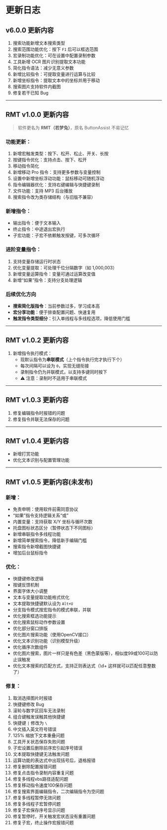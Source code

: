 # 更新日志

## v6.0.0 更新内容

1. 搜索功能新增文本搜索类型  
2. 搜索范围功能优化：按下 `F1` 后可以框选范围  
3. 宏录制功能优化：可在设置中配置录制参数  
4. 工具新增 OCR 图片识别提取文本功能  
5. 简化指令语法：减少无意义参数  
6. 新增比较指令：可提取变量进行运算与比较  
7. 新增坐标指令：提取文本中的坐标并用于移动  
8. 搜索图片支持软件内截图  
9. 修复若干已知 Bug

---

## RMT v1.0.0 更新内容

> 软件更名为 **RMT（若梦兔）**，原名 ButtonAssist 不易记忆

### 功能更新：

1. 新增宏触发类型：按下、松开、松止、开关、长按  
2. 按键指令优化：支持点击、按下、松开  
3. 移动指令简化  
4. 新增移动 Pro 指令：支持更多参数与变量控制  
5. 设置中新增坐标浮动功能：鼠标移动可随机浮动  
6. 指令编辑器优化：支持右键编辑与快捷键录制  
7. 文件功能：支持 MP3 后台播放  
8. 搜索指令改为类存储结构（与旧版不兼容）

### 新增指令：

- 输出指令：便于文本输入  
- 终止指令：中途退出宏执行  
- 子宏功能：子宏不依赖触发按键，可多次循环

### 进阶变量指令：

1. 支持变量存储运行时状态  
2. 优化变量提取：可处理千位分隔数字（如 1,000,003）  
3. 新增变量运算指令：变量可通过运算改变值  
4. 新增“如果”指令：支持分支处理逻辑

### 后续优化方向

- **搜索简化版指令**：当前参数过多，学习成本高  
- **宏分享功能**：便于排查配置问题、快速复用  
- **触发指令类型细分**：引入单线程与多线程选项，降低使用门槛

---

## RMT v1.0.2 更新内容

1. 新增指令执行模式：  
   - 现默认指令为**串联模式**（上个指令执行完才执行下个）  
   - 每次间隔可以设为 `0`，实现无缝衔接  
   - 录制指令仍为并联模式，以支持多键同时按下  
   - ⚠ 注意：录制时不适用于串联模式  

---

## RMT v1.0.3 更新内容

1. 修复编辑指令时报错的问题  
2. 修复指令并联无法保存的问题  

---

## RMT v1.0.4 更新内容

- 新增打赏功能  
- 优化文本识别与配置管理功能  

---

## RMT v1.0.5 更新内容(未发布)

### 新增：

- 免责申明：使用软件前需同意协议  
- “如果”指令支持逻辑关系“或”  
- 内置变量：支持获取 X/Y 坐标与循环次数  
- 托盘图标状态区分（暂停状态下不同图标）
- 新增串联指令多线程功能
- 新增简单搜索指令，降低新手编辑门槛
- 搜索指令新增截图快捷键
- 增加后台鼠标指令

### 优化：

- 快捷键修改逻辑  
- 按键反馈机制  
- 界面字体大小调整  
- 文本与变量提取功能格式优化  
- 文本提取快捷键默认设为 `Alt+U`
- 分支指令模式按宏指令的模式串联，并联
- 优化搜索框选功能提示
- 优化搜索鼠标动作参数设置
- 优化部分窗口排版
- 优化图片搜索功能（使用OpenCV接口）
- 优化文本识别功能（识别模型升级）
- 优化循序次数组件
- 优化图片搜索，图片一样只是有色差（黑色蒙版等），相似度99或100可以防止误触发
- 优化文本搜索的匹配方式，支持正则表达式（\d+ 这样就可以匹配任意整数了）

### 修复：

1. 取消选择图片时报错  
2. 快捷键修改 Bug  
3. 滚轮与数字区回车无法录制  
4. 组合键触发误触其他快捷键  
5. 快捷键 `|` 修改为 `\`  
6. 中文插入英文符号错误  
7. 125% 缩放下文本重叠问题  
8. 工具开关状态保存失败问题  
9. 子宏设置后删除前序宏引起序号错误  
10. 文本提取快捷键无法触发问题  
11. 运算功能的表达式中出现括号后，退格报错
12. 修复删除配置报错问题
13. 修复点击指令录制内容重复问题
14. 修复多线程vbs路径适配问题
15. 修复移动指令速度100保存问题
16. 修复搜索界面编辑指令，二次编辑指令为空问题
17. 修复多线程暂停无效问题
18. 修复多线程子宏暂停问题
19. 修复子宏保存序号显示问题
20. 修复暂停时，开关触发宏状态没有重置问题
21. 修复子宏，终止操作宏报错问题